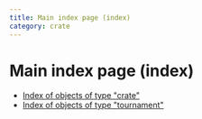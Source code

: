 ```yaml
---
title: Main index page (index)
category: crate
---
```

# Main index page (index)

 * [Index of objects of type "crate"](crate.html)
 * [Index of objects of type "tournament"](tournament.html)
